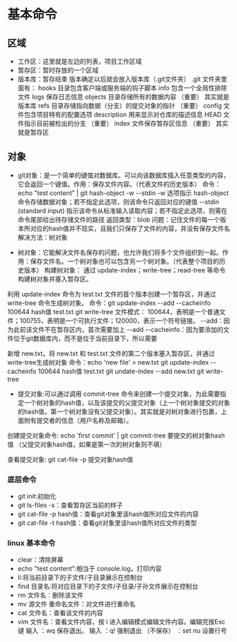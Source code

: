 # 基本命令

## 区域

- 工作区：这里就是左边的列表，项目工作区域
- 暂存区：暂时存放的一个区域
- 版本库：暂存结束 版本确定以后就会放入版本库（.git文件夹）
.git 文件夹里面有：
hooks 目录包含客户端或服务端的钩子脚本
info 包含一个全局性排除文件
logs 保存日志信息
objects 目录存储所有的数据内容  （重要） 其实就是版本库
refs 目录存储指向数据（分支）的提交对象的指针  （重要）
config 文件包含项目特有的配置选项
description 用来显示对仓库的描述信息
HEAD 文件指示目前被检出的分支  （重要）
index 文件保存暂存区信息  （重要）  其实就是暂存区

## 对象

- git对象：是一个简单的键值对数据库。可以向该数据库插入任意类型的内容，它会返回一个键值。作用：保存文件内容。（代表文件的历史版本）
命令：echo "test content" | git hash-object -w --stdin
-w 选项指示 hash-object 命令存储数据对象；若不指定此选项，则该命令只返回对应的键值
--stdin (standard input) 指示该命令从标准输入读取内容；若不指定此选项，则需在命令尾部给出待存储文件的路径
返回类型：blob
问题：记住文件的每一个版本所对应的hash值并不现实，且我们只保存了文件的内容，并没有保存文件名
解决方法：树对象

- 树对象：它能解决文件名保存的问题，也允许我们将多个文件组织到一起。作用：保存文件名。一个树对象也可以包含另一个树对象。（代表整个项目的历史版本）
构建树对象： 通过 update-index；write-tree；read-tree 等命令构建树对象并塞入暂存区。

利用 update-index 命令为 test.txt 文件的首个版本创建一个暂存区，并通过 write-tree 命令生成树对象。
命令：git update-index --add --cacheinfo 100644 hash值 test.txt
     git write-tree
    文件模式： 100644，表明是一个普通文件；100755，表明是一个可执行文件；120000，表示一个符号链接。
    --add：因为此前该文件不在暂存区内，首次需要加上 --add
    --cacheinfo：因为要添加的文件位于git数据库内，而不是位于当前目录下，所以需要

新增 new.txt。将 new.txt 和 test.txt 文件的第二个版本塞入暂存区，并通过write-tree生成树对象
命令：echo 'new file' > new.txt
     git update-index --cacheinfo 100644 hash值 test.txt
     git undate-index --add new.txt
     git write-tree

- 提交对象:可以通过调用 commit-tree 命令来创建一个提交对象，为此需要指定一个树对象的hash值，以及该提交的父提交对象（上一个树对象提交的对象的hash值，第一个树对象没有父提交对象）。其实就是对树对象进行包裹，上面附有提交者的信息（用户名称及邮箱）。

创建提交对象命令: echo 'first commit' | git commit-tree 要提交的树对象hash值 （父提交对象hash值，如果是第一次的树对象则不填）

查看提交对象: git cat-file -p 提交对象hash值

### 底层命令

- git init:初始化
- git ls-files -s：查看暂存区当前的样子
- git cat-file -p hash值：查看git对象里该hash值所对应文件的内容
- git cat-file -t hash值：查看git对象里该hash值所对应文件的类型

### linux 基本命令

- clear：清除屏幕
- echo "test content":相当于 console.log，打印内容
- li:将当前目录下的子文件/子目录展示在控制台
- find 目录名:将对应目录下的子文件/子目录/子孙文件展示在控制台
- rm 文件名：删除该文件
- mv 源文件 重命名文件：对文件进行重命名
- cat 文件名：查看该文件的内容
- vim 文件名：查看文件内容，按 i 进入编辑模式编辑文件内容。编辑完按Esc键
输入 ：wq 保存退出。  输入 ：q! 强制退出 （不保存） ：set nu 设置行号
